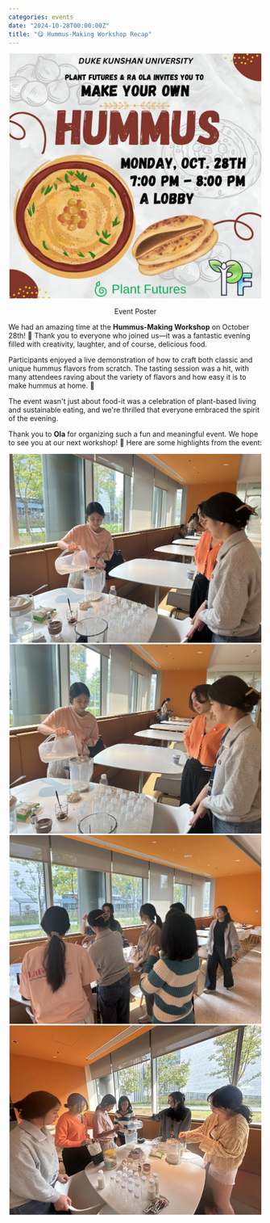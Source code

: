 ```yaml
---
categories: events
date: "2024-10-28T00:00:00Z"
title: "😋 Hummus-Making Workshop Recap"
---
```


<center>
<img
    src="/images/2024/hummus-making/hummus-01.jpg"
    alt="Event Poster"
    width="500" />
<p>Event Poster</p>
</center>

We had an amazing time at the **Hummus-Making Workshop** on October 28th! 🎉 Thank you to everyone who joined us—it was a fantastic evening filled with creativity, laughter, and of course, delicious food.

Participants enjoyed a live demonstration of how to craft both classic and unique hummus flavors from scratch. The tasting session was a hit, with many attendees raving about the variety of flavors and how easy it is to make hummus at home. 🌱

The event wasn't just about food-it was a celebration of plant-based living and sustainable eating, and we're thrilled that everyone embraced the spirit of the evening.

Thank you to **Ola** for organizing such a fun and meaningful event. We hope to see you at our next workshop! 🌟
Here are some highlights from the event:

<center>
<img
    src="/images/2024/hummus-making/hummus-02.jpg"
    alt="Event Photo"
    width="500" />
</center>

<center>
<img
    src="/images/2024/hummus-making/hummus-03.jpg"
    alt="Event Photo"
    width="500" />
</center>

<center>
<img
    src="/images/2024/hummus-making/hummus-04.jpg"
    alt="Event Photo"
    width="500" />
</center>

<center>
<img
    src="/images/2024/hummus-making/hummus-05.jpg"
    alt="Event Photo"
    width="500" />
</center>
